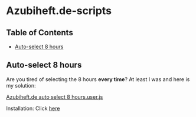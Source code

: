 # Azubiheft.de-scripts

## Table of Contents

- [Auto-select 8 hours](#auto-select-8-hours)

## Auto-select 8 hours

Are you tired of selecting the 8 hours **every time**? At least I was and here is my solution:

[Azubiheft.de auto select 8 hours.user.js](https://github.com/tim-gromeyer/Azubiheft.de-scripts/blob/main/Azubiheft.de%20auto%20select%208%20hours.user.js)

Installation: Click [here](https://github.com/tim-gromeyer/Azubiheft.de-scripts/raw/main/Azubiheft.de%20auto%20select%208%20hours.user.js)
